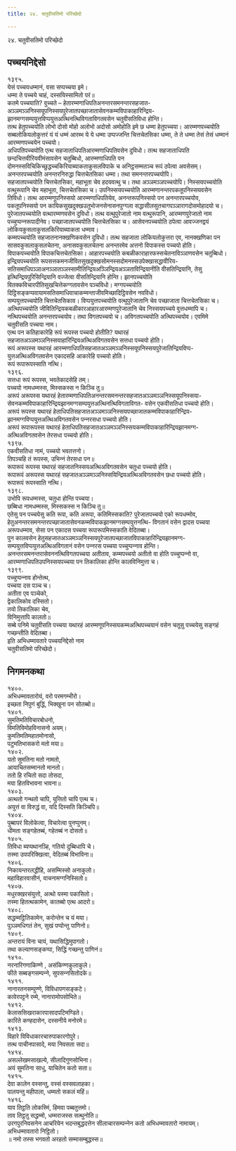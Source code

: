 ```yaml
---
title: २४. चतुवीसतिमो परिच्छेदो

---
```

२४. चतुवीसतिमो परिच्छेदो  


## पच्‍चयनिद्देसो

१३९५.  
येसं पच्‍चयधम्मानं, वसा सप्पच्‍चया इमे।  
धम्मा ते पच्‍चये चाहं, दस्सयिस्सामितो परं॥  
कतमे पच्‍चयाति? वुच्‍चते – हेतारम्मणाधिपतिअनन्तरसमनन्तरसहजात- अञ्‍ञमञ्‍ञनिस्सयूपनिस्सयपुरेजातपच्छाजातासेवनकम्मविपाकाहारिन्द्रिय- झानमग्गसम्पयुत्तविप्पयुत्तअत्थिनत्थिविगताविगतवसेन चतुवीसतिविधा होन्ति।  
तत्थ हेतुपच्‍चयोति लोभो दोसो मोहो अलोभो अदोसो अमोहोति इमे छ धम्मा हेतुपच्‍चया। आरम्मणपच्‍चयोति सब्बलोकियलोकुत्तरं यं यं धम्मं आरब्भ ये ये धम्मा उप्पज्‍जन्ति चित्तचेतसिका धम्मा, ते ते धम्मा तेसं तेसं धम्मानं आरम्मणपच्‍चयेन पच्‍चयो।  
अधिपतिपच्‍चयोति एत्थ सहजाताधिपतिआरम्मणाधिपतिवसेन दुविधो। तत्थ सहजाताधिपति छन्दचित्तवीरियवीमंसावसेन चतुब्बिधो, आरम्मणाधिपति पन दोमनस्सविचिकिच्छुद्धच्‍चकिरियाब्याकताकुसलविपाके च अनिट्ठसम्मतञ्‍च रूपं ठपेत्वा अवसेसम्। अनन्तरपच्‍चयोति अनन्तरनिरुद्धा चित्तचेतसिका धम्मा। तथा समनन्तरपच्‍चयोपि।  
सहजातपच्‍चयोति चित्तचेतसिका, महाभूता चेव हदयवत्थु च। तथा अञ्‍ञमञ्‍ञपच्‍चयोपि। निस्सयपच्‍चयोति वत्थुरूपानि चेव महाभूता, चित्तचेतसिका च। उपनिस्सयपच्‍चयोति आरम्मणानन्तरपकतूपनिस्सयवसेन तिविधो। तत्थ आरम्मणूपनिस्सयो आरम्मणाधिपतियेव, अनन्तरूपनिस्सयो पन अनन्तरपच्‍चयोव, पकतूपनिस्सयो पन कायिकसुखदुक्खउतुभोजनसेनासनपुग्गला सद्धासीलसुतचागपञ्‍ञारागदोसमोहादयो च।  
पुरेजातपच्‍चयोति वत्थारम्मणवसेन दुविधो। तत्थ वत्थुपुरेजातो नाम वत्थुरूपानि, आरम्मणपुरेजातो नाम पच्‍चुप्पन्‍नरूपादीनेव। पच्छाजातपच्‍चयोति चित्तचेतसिका च। आसेवनपच्‍चयोति ठपेत्वा आवज्‍जनद्वयं लोकियकुसलाकुसलकिरियाब्याकता धम्माव।  
कम्मपच्‍चयोति सहजातनानक्खणिकवसेन दुविधो। तत्थ सहजाता लोकियलोकुत्तरा एव, नानक्खणिका पन सासवकुसलाकुसलचेतना, अनासवकुसलचेतना अनन्तरमेव अत्तनो विपाकस्स पच्‍चयो होति। विपाकपच्‍चयोति विपाकचित्तचेतसिका। आहारपच्‍चयोति कबळीकाराहारफस्सचेतनाविञ्‍ञाणवसेन चतुब्बिधो।  
इन्द्रियपच्‍चयोति रूपसत्तकमनजीवितसुखदुक्खसोमनस्सदोमनस्सउपेक्खासद्धावीरिय- सतिसमाधिपञ्‍ञाअनञ्‍ञातञ्‍ञस्सामीतिन्द्रियअञ्‍ञिन्द्रियअञ्‍ञताविन्द्रियानीति वीसतिन्द्रियानि, तेसु इत्थिन्द्रियपुरिसिन्द्रियानि वज्‍जेत्वा वीसतिन्द्रियानि होन्ति। झानपच्‍चयोति वितक्‍कविचारपीतिसुखचित्तेकग्गतावसेन पञ्‍चविधो। मग्गपच्‍चयोति दिट्ठिसङ्कप्पवायामसतिसमाधिवाचाकम्मन्ताजीवमिच्छादिट्ठिवसेन नवविधो।  
सम्पयुत्तपच्‍चयोति चित्तचेतसिकाव। विप्पयुत्तपच्‍चयोति वत्थुपुरेजातानि चेव पच्छाजाता चित्तचेतसिका च। अत्थिपच्‍चयोति जीवितिन्द्रियकबळीकारआहारआरम्मणपुरेजातानि चेव निस्सयपच्‍चये वुत्तधम्मापि च। नत्थिपच्‍चयोति अनन्तरपच्‍चयोव। तथा विगतपच्‍चयो च। अविगतपच्‍चयोति अत्थिपच्‍चयोव। एवमिमे चतुवीसति पच्‍चया नाम।  
एत्थ पन कतिहाकारेहि रूपं रूपस्स पच्‍चयो होतीति? यथारहं सहजातअञ्‍ञमञ्‍ञनिस्सयाहारिन्द्रियअत्थिअविगतवसेन सत्तधा पच्‍चयो होति।  
रूपं अरूपस्स यथारहं आरम्मणाधिपतिसहजातअञ्‍ञमञ्‍ञनिस्सयूपनिस्सयपुरेजातिन्द्रियविप्प- युत्तअत्थिअविगतवसेन एकादसहि आकारेहि पच्‍चयो होति।  
रूपं रूपारूपस्साति नत्थि।  
१३९६.  
सत्तधा रूपं रूपस्स, भवतेकादसेहि तम्।  
पच्‍चयो नामधम्मस्स, मिस्सकस्स न किञ्‍चि तु॥  
अरूपं अरूपस्स यथारहं हेतारम्मणाधिपतिअनन्तरसमनन्तरसहजातअञ्‍ञमञ्‍ञनिस्सयूपनिस्सया- सेवनकम्मविपाकाहारिन्द्रियझानमग्गसम्पयुत्तअत्थिनत्थिविगताविगत- वसेन एकवीसतिधा पच्‍चयो होति।  
अरूपं रूपस्स यथारहं हेताधिपतिसहजातअञ्‍ञमञ्‍ञनिस्सयपच्छाजातकम्मविपाकाहारिन्द्रिय- झानमग्गविप्पयुत्तअत्थिअविगतवसेन पन्‍नरसधा पच्‍चयो होति।  
अरूपं रूपारूपस्स यथारहं हेताधिपतिसहजातअञ्‍ञमञ्‍ञनिस्सयकम्मविपाकाहारिन्द्रियझानमग्ग- अत्थिअविगतवसेन तेरसधा पच्‍चयो होति।  
१३९७.  
एकवीसतिधा नामं, पच्‍चयो भवतत्तनो।  
तिपञ्‍चहि तं रूपस्स, उभिन्‍नं तेरसधा पन॥  
रूपारूपं रूपस्स यथारहं सहजातनिस्सयअत्थिअविगतवसेन चतुधा पच्‍चयो होति।  
रूपारूपं अरूपस्स यथारहं सहजातअञ्‍ञमञ्‍ञनिस्सयिन्द्रियअत्थिअविगतवसेन छधा पच्‍चयो होति।  
रूपारूपं रूपस्साति नत्थि।  
१३९८.  
उभोपि रूपधम्मस्स, चतुधा होन्ति पच्‍चया।  
छब्बिधा नामधम्मस्स, मिस्सकस्स न किञ्‍चि तु॥  
एतेसु पन पच्‍चयेसु कति रूपा, कति अरूपा, कतिमिस्सकाति? पुरेजातपच्‍चयो एको रूपधम्मोव, हेतुअनन्तरसमनन्तरपच्छाजातासेवनकम्मविपाकझानमग्गसम्पयुत्तनत्थि- विगतानं वसेन द्वादस पच्‍चया अरूपधम्माव, सेसा पन एकादस पच्‍चया रूपारूपमिस्सकाति वेदितब्बा।  
पुन कालवसेन हेतुसहजातअञ्‍ञमञ्‍ञनिस्सयपुरेजातपच्छाजातविपाकाहारिन्द्रियझानमग्ग- सम्पयुत्तविप्पयुत्तअत्थिअविगतानं वसेन पन्‍नरस पच्‍चया पच्‍चुप्पन्‍नाव होन्ति। अनन्तरसमनन्तरासेवननत्थिविगतपच्‍चया अतीताव, कम्मपच्‍चयो अतीतो वा होति पच्‍चुप्पन्‍नो वा, आरम्मणाधिपतिउपनिस्सयपच्‍चया पन तिकालिका होन्ति कालविनिमुत्ता च।  
१३९९.  
पच्‍चुप्पन्‍नाव होन्तेत्थ,  
पच्‍चया दस पञ्‍च च।  
अतीता एव पञ्‍चेको,  
द्वेकालिकोव दस्सितो।  
तयो तिकालिका चेव,  
विनिमुत्तापि कालतो॥  
सब्बे पनिमे चतुवीसति पच्‍चया यथारहं आरम्मणूपनिस्सयकम्मअत्थिपच्‍चयानं वसेन चतूसु पच्‍चयेसु सङ्गहं गच्छन्तीति वेदितब्बा।  
इति अभिधम्मावतारे पच्‍चयनिद्देसो नाम  
चतुवीसतिमो परिच्छेदो।  


## निगमनकथा

१४००.  
अभिधम्मावतारोयं, वरो परमगम्भीरो।  
इच्छता निपुणं बुद्धिं, भिक्खुना पन सोतब्बो॥  
१४०१.  
सुमतिमतिविचारबोधनो,  
विमतिविमोहविनासनो अयम्।  
कुमतिमतिमहातमोनासो,  
पटुमतिभासकरो मतो मया॥  
१४०२.  
यतो सुमतिना मतो नामतो,  
आयाचितसम्मानतो मानतो।  
ततो हि रचितो सदा तोसदा,  
मया हितविभावना भावना॥  
१४०३.  
अत्थतो गन्थतो चापि, युत्तितो चापि एत्थ च।  
अयुत्तं वा विरुद्धं वा, यदि दिस्सति किञ्‍चिपि॥  
१४०४.  
पुब्बापरं विलोकेत्वा, विचारेत्वा पुनप्पुनम्।  
धीमता सङ्गहेतब्बं, गहेतब्बं न दोसतो॥  
१४०५.  
तिविधा ब्यप्पथानञ्हि, गतियो दुब्बिधापि चे।  
तस्मा उपपरिक्खित्वा, वेदितब्बं विभाविना॥  
१४०६.  
निकायन्तरलद्धीहि, असम्मिस्सो अनाकुलो।  
महाविहारवासीनं, वाचनामग्गनिस्सितो॥  
१४०७.  
मधुरक्खरसंयुत्तो, अत्थो यस्मा पकासितो।  
तस्मा हितत्थकामेन, कातब्बो एत्थ आदरो॥  
१४०८.  
सद्धम्मट्ठितिकामेन, करोन्तेन च यं मया।  
पुञ्‍ञमधिगतं तेन, सुखं पप्पोन्तु पाणिनो॥  
१४०९.  
अन्तरायं विना चायं, यथासिद्धिमुपागतो।  
तथा कल्याणसङ्कप्पा, सिद्धिं गच्छन्तु पाणिनं॥  
१४१०.  
नरनारिगणाकिण्णे , असंकिण्णकुलाकुले।  
फीते सब्बङ्गसम्पन्‍ने, सुपसन्‍नसितोदके॥  
१४११.  
नानारतनसम्पुण्णे, विविधापणसङ्कटे।  
कावेरपट्टने रम्मे, नानारामोपसोभिते॥  
१४१२.  
केलाससिखराकारपासादपटिमण्डिते।  
कारिते कण्हदासेन, दस्सनीये मनोरमे॥  
१४१३.  
विहारे विविधाकारचारुपाकारगोपुरे।  
तत्थ पाचीनपासादे, मया निवसता सदा॥  
१४१४.  
असल्‍लेखमसाखल्ये, सीलादिगुणसोभिना।  
अयं सुमतिना साधु, याचितेन कतो सता॥  
१४१५.  
देवा कालेन वस्सन्तु, वस्सं वस्सवलाहका।  
पालयन्तु महीपाला, धम्मतो सकलं महिं॥  
१४१६.  
याव तिट्ठति लोकस्मिं, हिमवा पब्बतुत्तमो।  
ताव तिट्ठतु सद्धम्मो, धम्मराजस्स सत्थुनोति॥  
उरगपुरनिवसनेन आचरियेन भदन्तबुद्धदत्तेन सीलाचारसम्पन्‍नेन कतो अभिधम्मावतारो नामायम्।  
अभिधम्मावतारो निट्ठितो।  
॥ नमो तस्स भगवतो अरहतो सम्मासम्बुद्धस्स॥  